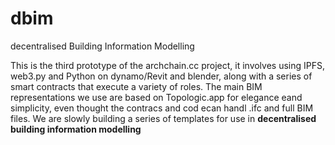 # dbim
decentralised Building Information Modelling

This is the third prototype of the archchain.cc project, it involves using IPFS, web3.py and Python on dynamo/Revit and blender, along with a series of smart contracts that execute a variety of roles. The main BIM representations we use are based on Topologic.app for elegance eand simplicity, even thought the contracs and cod ecan handl .ifc and full BIM files.
We are slowly building a series of templates for use in **decentralised building information modelling**
